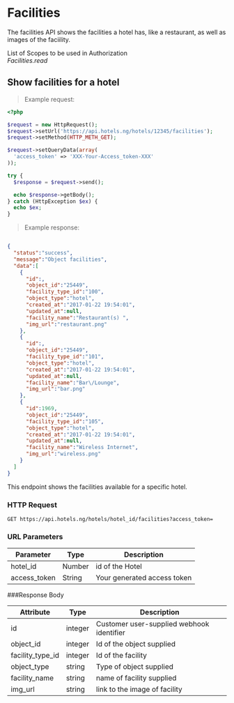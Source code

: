 # Facilities
The facilities API shows the facilities a hotel has, like a restaurant, as well as images of the faciility.


List of Scopes to be used in Authorization<br>
<em> Facilities.read</em>


## Show facilities for a hotel


> Example request:

```php
<?php

$request = new HttpRequest();
$request->setUrl('https://api.hotels.ng/hotels/12345/facilities');
$request->setMethod(HTTP_METH_GET);

$request->setQueryData(array(
  'access_token' => 'XXX-Your-Access_token-XXX'
));

try {
  $response = $request->send();

  echo $response->getBody();
} catch (HttpException $ex) {
  echo $ex;
}
```

> Example response:

```json

{  
  "status":"success",
  "message":"Object facilities",
  "data":[  
    {  
      "id":,
      "object_id":"25449",
      "facility_type_id":"100",
      "object_type":"hotel",
      "created_at":"2017-01-22 19:54:01",
      "updated_at":null,
      "facility_name":"Restaurant(s) ",
      "img_url":"restaurant.png"
    },
    {  
      "id":,
      "object_id":"25449",
      "facility_type_id":"101",
      "object_type":"hotel",
      "created_at":"2017-01-22 19:54:01",
      "updated_at":null,
      "facility_name":"Bar\/Lounge",
      "img_url":"bar.png"
    },
    {  
      "id":1969,
      "object_id":"25449",
      "facility_type_id":"105",
      "object_type":"hotel",
      "created_at":"2017-01-22 19:54:01",
      "updated_at":null,
      "facility_name":"Wireless Internet",
      "img_url":"wireless.png"
    }
  ]
}


```

This endpoint shows the facilities available for a specific hotel.

### HTTP Request

`GET https://api.hotels.ng/hotels/hotel_id/facilities?access_token=`

### URL Parameters

Parameter | Type | Description
--------- | ------- | -----------
hotel_id | Number | id of the Hotel
access_token | String | Your generated access token



###Response Body

Attribute | Type | Description
--------- | ------- | -----------
        id| integer | Customer user-supplied webhook identifier
object_id | integer | Id of the object supplied
facility_type_id| integer| Id of the facility
object_type| string | Type of object supplied
facility_name| string | name of facility supplied
img_url | string | link to the image of facility

